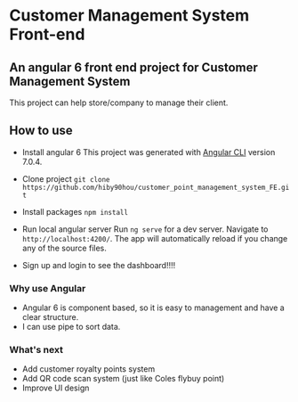 # Customer Management System Front-end
## An angular 6 front end project for Customer Management System

This project can help store/company to manage their client.

## How to use
* Install angular 6
This project was generated with [Angular CLI](https://github.com/angular/angular-cli) version 7.0.4.

* Clone project
```git clone https://github.com/hiby90hou/customer_point_management_system_FE.git```

* Install packages
```npm install```

* Run local angular server
Run `ng serve` for a dev server. Navigate to `http://localhost:4200/`. The app will automatically reload if you change any of the source files.

* Sign up and login to see the dashboard!!!!

### Why use Angular
* Angular 6 is component based, so it is easy to management and have a clear structure.
* I can use pipe to sort data.

### What's next
* Add customer royalty points system
* Add QR code scan system (just like Coles flybuy point)
* Improve UI design
